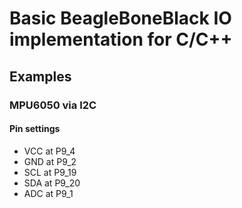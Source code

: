 Basic BeagleBoneBlack IO implementation for C/C++
=================================================

Examples
--------

### MPU6050 via I2C

#### Pin settings

* VCC at P9_4
* GND at P9_2
* SCL at P9_19
* SDA at P9_20
* ADC at P9_1

